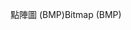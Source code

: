 <span data-ttu-id="e6171-101">點陣圖 (BMP)</span><span class="sxs-lookup"><span data-stu-id="e6171-101">Bitmap (BMP)</span></span>